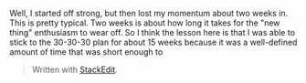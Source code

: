 Well, I started off strong, but then lost my momentum about two weeks in. This is pretty typical. Two weeks is about how long it takes for the "new thing" enthusiasm to wear off. So I think the lesson here is that I was able to stick to the 30-30-30 plan for about 15 weeks because it was a well-defined amount of time that was short enough to 


> Written with [StackEdit](https://stackedit.io/).
<!--stackedit_data:
eyJoaXN0b3J5IjpbLTQ3MDMxNDc0N119
-->